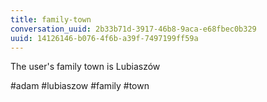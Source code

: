 ```yaml
---
title: family-town
conversation_uuid: 2b33b71d-3917-46b8-9aca-e68fbec0b329
uuid: 14126146-b076-4f6b-a39f-7497199ff59a
---
```

The user's family town is Lubiaszów

#adam #lubiaszow #family #town